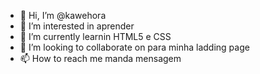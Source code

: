 - 👋 Hi, I’m @kawehora
- 👀 I’m interested in aprender
- 🌱 I’m currently learnin HTML5 e CSS
- 💞️ I’m looking to collaborate on  para minha ladding page
- 📫 How to reach me manda mensagem

<!---
kawehora/kawehora is a ✨ special ✨ repository because its `README.md` (this file) appears on your GitHub profile.
You can click the Preview link to take a look at your changes.
--->
